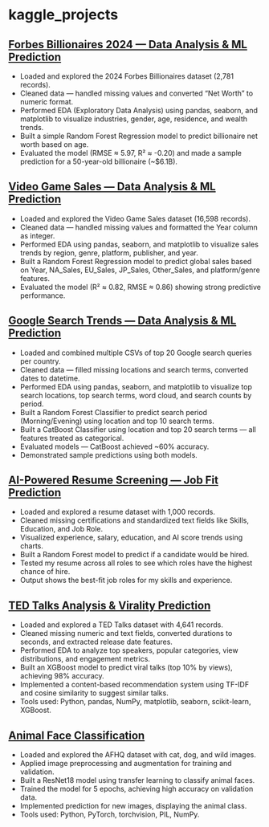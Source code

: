 # kaggle_projects

## [Forbes Billionaires 2024 — Data Analysis & ML Prediction](https://github.com/huharun/kaggle_projects/blob/main/billionaires.ipynb)

- Loaded and explored the 2024 Forbes Billionaires dataset (2,781 records).
- Cleaned data — handled missing values and converted “Net Worth” to numeric format.
- Performed EDA (Exploratory Data Analysis) using pandas, seaborn, and matplotlib to visualize industries, gender, age, residence, and wealth trends.
- Built a simple Random Forest Regression model to predict billionaire net worth based on age.
- Evaluated the model (RMSE ≈ 5.97, R² ≈ -0.20) and made a sample prediction for a 50-year-old billionaire (~$6.1B).

## [Video Game Sales — Data Analysis & ML Prediction](https://github.com/huharun/kaggle_projects/blob/main/video_game_sales.ipynb)

- Loaded and explored the Video Game Sales dataset (16,598 records).
- Cleaned data — handled missing values and formatted the Year column as integer.
- Performed EDA using pandas, seaborn, and matplotlib to visualize sales trends by region, genre, platform, publisher, and year.
- Built a Random Forest Regression model to predict global sales based on Year, NA_Sales, EU_Sales, JP_Sales, Other_Sales, and platform/genre features.
- Evaluated the model (R² ≈ 0.82, RMSE ≈ 0.86) showing strong predictive performance.

## [Google Search Trends — Data Analysis & ML Prediction](https://github.com/huharun/kaggle_projects/blob/main/top_searches_google.ipynb)

- Loaded and combined multiple CSVs of top 20 Google search queries per country.
- Cleaned data — filled missing locations and search terms, converted dates to datetime.
- Performed EDA using pandas, seaborn, and matplotlib to visualize top search locations, top search terms, word cloud, and search counts by period.
- Built a Random Forest Classifier to predict search period (Morning/Evening) using location and top 10 search terms.
- Built a CatBoost Classifier using location and top 20 search terms — all features treated as categorical.
- Evaluated models — CatBoost achieved ~60% accuracy.
- Demonstrated sample predictions using both models.

## [AI-Powered Resume Screening — Job Fit Prediction](https://github.com/huharun/kaggle_projects/blob/main/resume_screen.ipynb)

- Loaded and explored a resume dataset with 1,000 records.
- Cleaned missing certifications and standardized text fields like Skills, Education, and Job Role.
- Visualized experience, salary, education, and AI score trends using charts.
- Built a Random Forest model to predict if a candidate would be hired.
- Tested my resume across all roles to see which roles have the highest chance of hire.
- Output shows the best-fit job roles for my skills and experience.

## [TED Talks Analysis & Virality Prediction](https://github.com/huharun/kaggle_projects/blob/main/ted_talks.ipynb)

- Loaded and explored a TED Talks dataset with 4,641 records.
- Cleaned missing numeric and text fields, converted durations to seconds, and extracted release date features.
- Performed EDA to analyze top speakers, popular categories, view distributions, and engagement metrics.
- Built an XGBoost model to predict viral talks (top 10% by views), achieving 98% accuracy.
- Implemented a content-based recommendation system using TF-IDF and cosine similarity to suggest similar talks.
- Tools used: Python, pandas, NumPy, matplotlib, seaborn, scikit-learn, XGBoost.

## [Animal Face Classification](https://www.kaggle.com/code/arunthangapalam/animal-face-classification)

- Loaded and explored the AFHQ dataset with cat, dog, and wild images.  
- Applied image preprocessing and augmentation for training and validation.  
- Built a ResNet18 model using transfer learning to classify animal faces.  
- Trained the model for 5 epochs, achieving high accuracy on validation data.  
- Implemented prediction for new images, displaying the animal class.  
- Tools used: Python, PyTorch, torchvision, PIL, NumPy.
